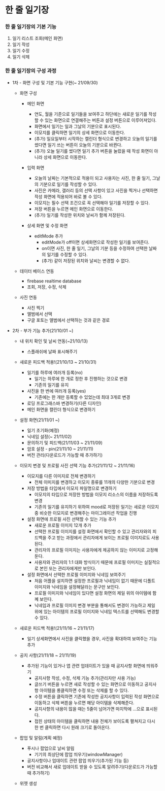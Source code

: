 # 한 줄 일기장
 
### 한 줄 일기장의 기본 기능
1. 일기 리스트 조회(메인 화면)
2. 일기 작성
3. 일기 수정
4. 일기 삭제

### 한 줄 일기장의 구성 과정

* 1차 - 화면 구성 및 기본 기능 구현(~ 21/09/30)
  * 화면 구성
    * 메인 화면
      * 연도, 월을 기준으로 일기들을 보여주고 하단에는 새로운 일기를 작성할 수 있는 화면으로 연결해주는 버튼과 설정 버튼으로 이루어져있다.
      * 화면에서 일기는 일과 그날의 기분으로 표시된다.
      * 이모지를 클릭하면 일기의 상세 화면으로 이동한다.
      * (추가) 일요일부터 시작하는 캘린더 형식으로 변경하고 오늘의 일기를 썼다면 일기 쓰는 버튼이 오늘의 기분으로 바뀐다.
      * (추가) 오늘 일기를 썼다면 일기 추가 버튼을 눌렀을 때 작성 화면이 아니라 상세 화면으로 이동한다.

    * 입력 화면
      * 오늘의 날짜는 기본적으로 적용이 되고 사용자는 사진, 한 줄 일기, 그날의 기분으로 일기를 작성할 수 있다.
      * 사진은 카메라, 갤러리 등의 선택 사항이 있고 사진을 찍거나 선택하면 작성 화면에 적용되어 바로 볼 수 있다.
      * 이모지는 필수 선택 조건으로 꼭 선택해야 일기를 저장할 수 있다.
      * 저장 버튼을 누르면 메인 화면으로 이동한다.
      * (추가) 일기를 작성한 위치와 날씨가 함께 저장된다.

    * 상세 화면 및 수정 화면
      * editMode 추가
        * editMode가 off이면 상세화면으로 작성한 일기를 보여준다.
        * on이면 사진, 한 줄 일기, 그날의 기분 등을 수정하여 선택한 날짜의 일기를 수정할 수 있다.
        * (추가) 같이 저장된 위치와 날씨는 변경할 수 없다.

  * 데이터 베이스 연동
    * firebase realtime database
    * 조회, 저장, 수정, 삭제

  * 사진 연동
    * 사진 찍기
    * 앨범에서 선택
    * 구글 포토는 앨범에서 선택하는 것과 같은 경로

* 2차 - 부가 기능 추가(21/10/01 ~)
  * 내 위치 확인 및 날씨 연동(~21/10/13)
    * 스플래쉬에 날짜 표시해주기

  * 새로운 피드백 적용!(21/10/13 ~ 21/10/31)
    * 일기를 하루에 여러개 등록(no)
      * 일기는 하루에 한 개로 정한 후 진행하는 것으로 변경
      * 기존의 일기를 유지
    * 사진을 한 번에 여러개 등록(yes) 
      * 기존에는 한 개만 등록할 수 있었는데 최대 3개로 변경
    * 로딩 프로그래스바 변경하기(다른 디자인)
    * 메인 화면을 캘린더 형식으로 변경하기

  * 설정 화면(21/11/01 ~)
    * 일기 초기화(예정)
    * 닉네임 설정(~ 21/11/02) 
    * 문의하기 및 피드백(21/11/03 ~ 21/11/09)
    * 암호 설정 - pin(21/11/10 ~ 21/11/11)
    * 버전 관리(다운로드가 가능할 때 추가하기) 

  * 이모지 변경 및 프로필 사진 선택 기능 추가(21/11/12 ~ 21/11/16)
    * 이모지를 다른 이미지로 전체 변경하기
      * 전체 이미지를 변경하고 이모지 종류를 11개의 다양한 기분으로 변경
    * 저장 방법을 타입에서 이모지 파일명으로 변경하기
      * 이모지의 타입으로 저장한 방법을 이모지 리소스의 이름을 저장하도록 변경
      * 기존의 일기를 유지하기 위하여 mood로 저장된 일기는 새로운 이모지 중 비슷한 이모지로 변경해주는 마이그레이션 작업을 진행
    * 설정 화면에 프로필 사진 선택할 수 있는 기능 추가
      * 새로운 프로필 이미지 12개 추가
      * 선택한 프로필 이미지를 설정 화면에서 확인할 수 있고 관리자와의 피드백을 주고 받는 과정에서 관리자에게 보이는 프로필 이미지로도 사용된다.
      * 관리자의 프로필 이미지는 사용자에게 제공하지 않는 이미지로 고정해둔다.
      * 사용자와 관리자의 1:1 대화 방식이기 때문에 프로필 이미지는 실질적으로 본인 또는 관리자에게만 보인다.
    * 설정 화면에서 선택한 프로필 이미지와 닉네임 보여주기
      * 처음 어플을 설치하면 설정한 프로필과 닉네임이 없기 때문에 디폴트 이미지와 닉네임을 설정해달라는 문구만 보인다.
      * 프로필 이미지와 닉네임이 있다면 설정 화면의 제일 위의 아이템에 함꼐 보인다.
      * 닉네임과 프로필 이미지 변경 부분을 통해서도 변경이 가능하고 제일 위에 있는 아이템의 프로필 이미지와 닉네임 텍스트를 선택해도 변경할 수 있다.

  * 새로운 피드백 적용!(21/11/16 ~ 21/11/17)
    * 일기 상세화면에서 사진을 클릭했을 경우, 사진을 확대하여 보여주는 기능 추가 

  * 공지 사항(21/11/18 ~ 21/11/19)
    * 추가된 기능이 있거나 앱 관련 업데이트가 있을 때 공지사항 화면에 띄워주기  
      * 공지사항 작성, 수정, 삭제 기능 추가(관리자만 사용 가능)
      * 글쓰기 버튼을 누르면 새로 작성할 수 있는 화면으로 이동하고 공지사항 아이템을 롱클릭하면 수정 또는 삭제를 할 수 있다.
      * 수정 버튼을 클릭하면 기존에 작성한 공지사항이 입력된 작성 화면으로 이동하고 삭제 버튼을 누르면 해당 아이템을 삭제해준다.
      * 공지사항의 내용이 많을 때는 5줄이 넘어가면 마지막에 ...으로 표시된다.
      * 접힌 상태의 아이템을 클릭하면 내용 전체가 보이도록 펼쳐지고 다시 한 번 클릭하면 다시 원래 크기로 돌아온다.

  * 팝업 및 알림(계획 예정)
    * 푸시나 팝업으로 날씨 알림
      * 기기의 최상단에 팝업 띄우기(windowManager) 
    * 공지사항이나 업데이트 관련 팝업 띄우기(추가된 기능 등)
    * 버전 비교해서 새로 업데이트 받을 수 있도록 알려주기(다운로드가 가능할 때 추가하기)

  * 위젯 생성

